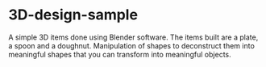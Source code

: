 # 3D-design-sample
A simple 3D items done using Blender software. The items built are a plate, a spoon and a doughnut.
Manipulation of shapes to deconstruct them into meaningful shapes that you can transform into meaningful objects.
